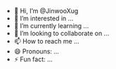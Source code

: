 - 👋 Hi, I’m @JinwooXug
- 👀 I’m interested in ...
- 🌱 I’m currently learning ...
- 💞️ I’m looking to collaborate on ...
- 📫 How to reach me ...
- 😄 Pronouns: ...
- ⚡ Fun fact: ...

<!---
JinwooXug/JinwooXug is a ✨ special ✨ repository because its `README.md` (this file) appears on your GitHub profile.
You can click the Preview link to take a look at your changes.
--->
